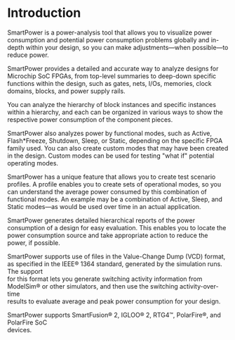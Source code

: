 # Introduction

SmartPower is a power-analysis tool that allows you to visualize power consumption and potential power consumption problems globally and in-depth within your design, so you can make adjustments—when possible—to reduce power.

SmartPower provides a detailed and accurate way to analyze designs for Microchip SoC FPGAs, from top-level summaries to deep-down specific functions within the design, such as gates, nets, I/Os, memories, clock domains, blocks, and power supply rails.

You can analyze the hierarchy of block instances and specific instances within a hierarchy, and each can be organized in various ways to show the respective power consumption of the component pieces.

SmartPower also analyzes power by functional modes, such as Active, Flash\*Freeze, Shutdown, Sleep, or Static, depending on the specific FPGA family used. You can also create custom modes that may have been created in the design. Custom modes can be used for testing "what if" potential operating modes.

SmartPower has a unique feature that allows you to create test scenario profiles. A profile enables you to create sets of operational modes, so you can understand the average power consumed by this combination of functional modes. An example may be a combination of Active, Sleep, and Static modes—as would be used over time in an actual application.

SmartPower generates detailed hierarchical reports of the power consumption of a design for easy evaluation. This enables you to locate the power consumption source and take appropriate action to reduce the power, if possible.

SmartPower supports use of files in the Value-Change Dump \(VCD\) format, as specified in the IEEE® 1364 standard, generated by the simulation runs. The support<br /> for this format lets you generate switching activity information from ModelSim® or other simulators, and then use the switching activity-over-time<br /> results to evaluate average and peak power consumption for your design.

SmartPower supports SmartFusion® 2, IGLOO® 2, RTG4™, PolarFire®, and PolarFire SoC<br /> devices.

